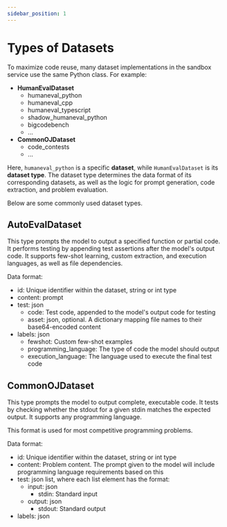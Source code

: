 ```yaml
---
sidebar_position: 1
---
```


# Types of Datasets

To maximize code reuse, many dataset implementations in the sandbox service use the same Python class. For example:

- **HumanEvalDataset**
  - humaneval_python
  - humaneval_cpp
  - humaneval_typescript
  - shadow_humaneval_python
  - bigcodebench
  - ...
- **CommonOJDataset**
  - code_contests
  - ...

Here, `humaneval_python` is a specific **dataset**, while `HumanEvalDataset` is its **dataset type**.
The dataset type determines the data format of its corresponding datasets, as well as the logic for prompt generation, code extraction, and problem evaluation.

Below are some commonly used dataset types.

## AutoEvalDataset

This type prompts the model to output a specified function or partial code. It performs testing by appending test assertions after the model's output code. It supports few-shot learning, custom extraction, and execution languages, as well as file dependencies.

Data format:

- id: Unique identifier within the dataset, string or int type
- content: prompt
- test: json
  - code: Test code, appended to the model's output code for testing
  - asset: json, optional. A dictionary mapping file names to their base64-encoded content
- labels: json
  - fewshot: Custom few-shot examples
  - programming_language: The type of code the model should output
  - execution_language: The language used to execute the final test code

## CommonOJDataset

This type prompts the model to output complete, executable code. It tests by checking whether the stdout for a given stdin matches the expected output. It supports any programming language.

This format is used for most competitive programming problems.

Data format:

- id: Unique identifier within the dataset, string or int type
- content: Problem content. The prompt given to the model will include programming language requirements based on this
- test: json list, where each list element has the format:
  - input: json
    - stdin: Standard input
  - output: json
    - stdout: Standard output
- labels: json
